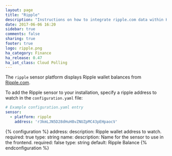 ```yaml
---
layout: page
title: "Ripple"
description: "Instructions on how to integrate ripple.com data within Home Assistant."
date: 2017-06-06 16:20
sidebar: true
comments: false
sharing: true
footer: true
logo: ripple.png
ha_category: Finance
ha_release: 0.47
ha_iot_class: Cloud Polling
---
```


The `ripple` sensor platform displays Ripple wallet balances from [Ripple.com](https://ripple.com).

To add the Ripple sensor to your installation, specify a ripple address to watch in the `configuration.yaml` file:

```yaml
# Example configuration.yaml entry
sensor:
  - platform: ripple
    address: 'r3kmLJN5D28dHuH8vZNUZpMC43pEHpaocV'
```

{% configuration %}
address:
  description: Ripple wallet address to watch.
  required: true
  type: string
name:
  description: Name for the sensor to use in the frontend.
  required: false
  type: string
  default: Ripple Balance
{% endconfiguration %}
